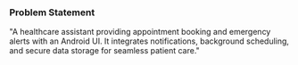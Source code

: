 ### Problem Statement
"A healthcare assistant providing appointment booking and emergency alerts with an Android UI. It integrates notifications, background scheduling, and secure data storage for seamless patient care."
